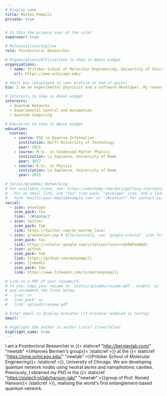 ```yaml
---
# Display name
title: Matteo Pompili
private: true


# Is this the primary user of the site?
superuser: true

# Role/position/tagline
role: Postdoctoral Researcher

# Organizations/Affiliations to show in About widget
organizations:
  - name: Pritzker School of Molecular Engineering, University of Chicago
    url: https://pme.uchicago.edu/

# Short bio (displayed in user profile at end of posts)
bio: I am an experimental physicist and a software developer. My research focuses on quantum computer networks.

# Interests to show in About widget
interests:
  - Quantum Networks
  - Experimental Control and Automation
  - Quantum Computing

# Education to show in About widget
education:
  courses:
    - course: PhD in Quantum Information
      institution: Delft University of Technology
      year: 2021
    - course: M.Sc. in Condensed Matter Physics
      institution: La Sapienza, University of Rome
      year: 2017
    - course: B.Sc. in Physics
      institution: La Sapienza, University of Rome
      year: 2015

# Social/Academic Networking
# For available icons, see: https://wowchemy.com/docs/getting-started/page-builder/#icons
#   For an email link, use "fas" icon pack, "envelope" icon, and a link in the
#   form "mailto:your-email@example.com" or "/#contact" for contact widget.
social:
  - icon: envelope
    icon_pack: fas
    link: '/#contact'
  - icon: twitter
    icon_pack: fab
    link: https://twitter.com/dr_matteo_laser
  - icon: graduation-cap # Alternatively, use `google-scholar` icon from `ai` icon pack
    icon_pack: fas
    link: https://scholar.google.com/citations?user=rpk96PsAAAAJ
  - icon: github
    icon_pack: fab
    link: https://github.com/matpompili
  - icon: linkedin
    icon_pack: fab
    link: https://www.linkedin.com/in/matteopompili

# Link to a PDF of your resume/CV.
# To use: copy your resume to `static/uploads/resume.pdf`, enable `ai` icons in `params.toml`,
# and uncomment the lines below.
# - icon: cv
#   icon_pack: ai
#   link: uploads/resume.pdf

# Enter email to display Gravatar (if Gravatar enabled in Config)
email: ''

# Highlight the author in author lists? (true/false)
highlight_name: true
---
```


I am a Postdoctoral Researcher in {{< staticref "http://bernienlab.com/" "newtab" >}}Hannes Bernien's group{{< /staticref >}} at the {{< staticref "https://pme.uchicago.edu/" "newtab" >}}Pritzker School of Molecular Engineering{{< /staticref >}}, University of Chicago. 
We are developing quantum network nodes using neutral atoms and nanophotonic cavities.
Previously, I obtained my PhD in the {{< staticref "https://qutech.nl/lab/hanson-lab/" "newtab" >}}group of Prof. Ronald Hanson{{< /staticref >}}, realising the world's first entanglement-based quantum network.

<!-- {{< icon name="download" pack="fas" >}} Download my {{< staticref "uploads/demo_resume.pdf" "newtab" >}}resumé{{< /staticref >}}. -->
